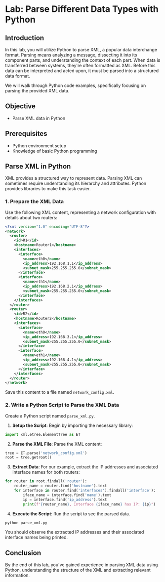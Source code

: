 # Lab: Parse Different Data Types with Python

## Introduction

In this lab, you will utilize Python to parse XML, a popular data interchange format. Parsing means analyzing a message, dissecting it into its component parts, and understanding the context of each part. When data is transferred between systems, they're often formatted as XML. Before this data can be interpreted and acted upon, it must be parsed into a structured data format.

We will walk through Python code examples, specifically focusing on parsing the provided XML data.

## Objective

- Parse XML data in Python

## Prerequisites

- Python environment setup
- Knowledge of basic Python programming

## Parse XML in Python

XML provides a structured way to represent data. Parsing XML can sometimes require understanding its hierarchy and attributes. Python provides libraries to make this task easier.

### 1. Prepare the XML Data

Use the following XML content, representing a network configuration with details about two routers:

```xml
<?xml version="1.0" encoding="UTF-8"?>
<network>
  <router>
    <id>R1</id>
    <hostname>Router1</hostname>
    <interfaces>
      <interface>
        <name>eth0</name>
        <ip_address>192.168.1.1</ip_address>
        <subnet_mask>255.255.255.0</subnet_mask>
      </interface>
      <interface>
        <name>eth1</name>
        <ip_address>192.168.2.1</ip_address>
        <subnet_mask>255.255.255.0</subnet_mask>
      </interface>
    </interfaces>
  </router>
  <router>
    <id>R2</id>
    <hostname>Router2</hostname>
    <interfaces>
      <interface>
        <name>eth0</name>
        <ip_address>192.168.3.1</ip_address>
        <subnet_mask>255.255.255.0</subnet_mask>
      </interface>
      <interface>
        <name>eth1</name>
        <ip_address>192.168.4.1</ip_address>
        <subnet_mask>255.255.255.0</subnet_mask>
      </interface>
    </interfaces>
  </router>
</network>
```

Save this content to a file named `network_config.xml`.

### 2. Write a Python Script to Parse the XML Data

Create a Python script named `parse_xml.py`.

1. **Setup the Script**: Begin by importing the necessary library:

```python
import xml.etree.ElementTree as ET
```

2. **Parse the XML File**: Parse the XML content:

```python
tree = ET.parse('network_config.xml')
root = tree.getroot()
```

3. **Extract Data**: For our example, extract the IP addresses and associated interface names for both routers:

```python
for router in root.findall('router'):
    router_name = router.find('hostname').text
    for interface in router.find('interfaces').findall('interface'):
        iface_name = interface.find('name').text
        ip = interface.find('ip_address').text
        print(f"{router_name}, Interface {iface_name} has IP: {ip}")
```

4. **Execute the Script**: Run the script to see the parsed data.

```bash
python parse_xml.py
```

You should observe the extracted IP addresses and their associated interface names being printed.

## Conclusion

By the end of this lab, you've gained experience in parsing XML data using Python, understanding the structure of the XML and extracting relevant information.